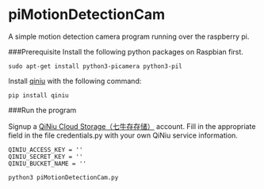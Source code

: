piMotionDetectionCam
====================

A simple motion detection camera program running over the raspberry pi.

###Prerequisite
Install the following python packages on Raspbian first.

    sudo apt-get install python3-picamera python3-pil

Install [qiniu](https://github.com/qiniu/python-sdk/) with the following command:

    pip install qiniu

###Run the program

Signup a [QiNiu Cloud Storage（七牛存存储）](http://www.qiniu.com/) account. Fill in the appropriate field in the file credentials.py with your own QiNiu service information.
```
QINIU_ACCESS_KEY = ''
QINIU_SECRET_KEY = ''
QINIU_BUCKET_NAME = ''
```

    python3 piMotionDetectionCam.py
